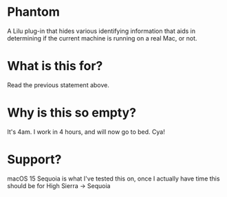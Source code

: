# Phantom
A Lilu plug-in that hides various identifying information that aids in determining if the current machine is running on a real Mac, or not.

# What is this for?
Read the previous statement above.

# Why is this so empty?
It's 4am. I work in 4 hours, and will now go to bed. Cya!

# Support?
macOS 15 Sequoia is what I've tested this on, once I actually have time this should be for High Sierra -> Sequoia
